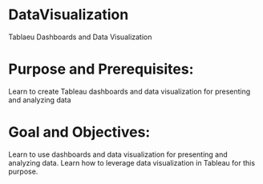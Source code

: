 # DataVisualization
Tablaeu Dashboards and Data Visualization

# Purpose and Prerequisites:
Learn to create Tableau dashboards and data visualization for presenting and analyzing data

# Goal and Objectives:
Learn to use dashboards and data visualization for presenting and analyzing data.  Learn how to leverage data visualization in Tableau for this purpose.
